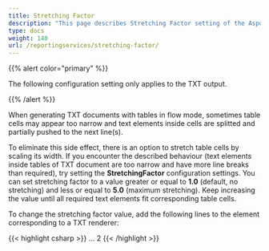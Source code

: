 ```yaml
---
title: Stretching Factor
description: "This page describes Stretching Factor setting of the Aspose.Words for Reporting Services."
type: docs
weight: 140
url: /reportingservices/stretching-factor/
---
```


{{% alert color="primary" %}}

The following configuration setting only applies to the TXT output.

{{% /alert %}}

When generating TXT documents with tables in flow mode, sometimes table cells may appear too narrow and text elements inside cells are splitted and partially pushed to the next line(s).

To eliminate this side effect, there is an option to stretch table cells by scaling its width. If you encounter the described behaviour (text elements inside tables of TXT document are too narrow and have more line breaks than required), try setting the **StretchingFactor** configuration settings. You can set stretching factor to a value greater or equal to **1.0** (default, no stretching) and less or equal to **5.0** (maximum stretching). Keep increasing the value until all required text elements fit corresponding table cells.

To change the stretching factor value, add the following lines to the <Extension> element corresponding to a TXT renderer:

{{< highlight csharp >}}
<Render>
...
<Extension Name="AWTXT" Type="Aspose.Words.ReportingServices.TxtRenderer,Aspose.Words.ReportingServices">
<Configuration>
    <StretchingFactor>2</StretchingFactor>
</Configuration>
</Extension>
</Render>
{{< /highlight >}}
